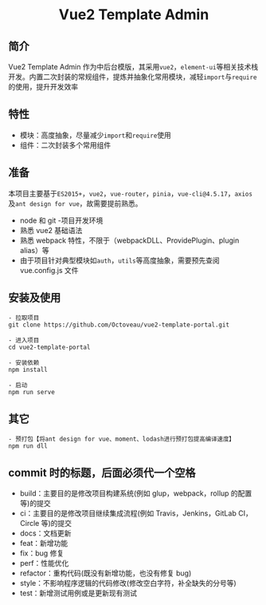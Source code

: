 <h1 style="text-align: center">Vue2 Template Admin</h1>

## 简介

Vue2 Template Admin 作为中后台模版，其采用`vue2`，`element-ui`等相关技术栈开发。内置二次封装的常规组件，提炼并抽象化常用模块，减轻`import`与`require`的使用，提升开发效率

## 特性

- 模块：高度抽象，尽量减少`import`和`require`使用
- 组件：二次封装多个常用组件

## 准备

本项目主要基于`ES2015+`，`vue2`，`vue-router`，`pinia`，`vue-cli@4.5.17`，`axios`及`ant design for vue`，故需要提前熟悉。

- node 和 git -项目开发环境
- 熟悉 vue2 基础语法
- 熟悉 webpack 特性，不限于（webpackDLL、ProvidePlugin、plugin alias）等
- 由于项目针对典型模块如`auth`，`utils`等高度抽象，需要预先查阅 vue.config.js 文件

## 安装及使用

```
- 拉取项目
git clone https://github.com/Octoveau/vue2-template-portal.git

- 进入项目
cd vue2-template-portal

- 安装依赖
npm install

- 启动
npm run serve
```

## 其它

```
- 预打包【将ant design for vue、moment、lodash进行预打包提高编译速度】
npm run dll
```

## commit 时的标题，后面必须代一个空格

- build：主要目的是修改项目构建系统(例如 glup，webpack，rollup 的配置等)的提交
- ci：主要目的是修改项目继续集成流程(例如 Travis，Jenkins，GitLab CI，Circle 等)的提交
- docs：文档更新
- feat：新增功能
- fix：bug 修复
- perf：性能优化
- refactor：重构代码(既没有新增功能，也没有修复 bug)
- style：不影响程序逻辑的代码修改(修改空白字符，补全缺失的分号等)
- test：新增测试用例或是更新现有测试

